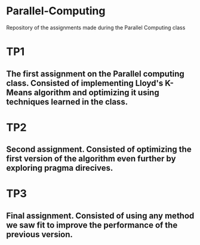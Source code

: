 # Parallel-Computing
Repository of the assignments made during the Parallel Computing class

# TP1
## The first assignment on the Parallel computing class. Consisted of implementing Lloyd's K-Means algorithm and optimizing it using techniques learned in the class.

# TP2
## Second assignment. Consisted of optimizing the first version of the algorithm even further by exploring pragma direcives.

# TP3
## Final assignment. Consisted of using any method we saw fit to improve the performance of the previous version.

